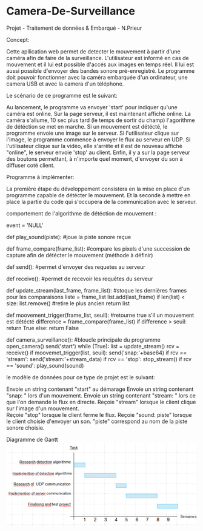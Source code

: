 # Camera-De-Surveillance
Projet - Traitement de données &amp; Embarqué - N.Prieur

Concept:

Cette apllication web permet de detecter le mouvement à partir d'une caméra afin de faire de la surveillance. L'utilisateur est informé en cas de mouvement 
et il lui est possible d'accés aux images en temps réel. Il lui est aussi possible d'envoyer des bandes sonore pré-enregistré.
Le programme doit pouvoir fonctionner avec la caméra embarquée d'un ordinateur, une camera USB et avec la camera d'un téléphone.



Le scénario de ce programme est le suivant: 

Au lancement, le programme va envoyer 'start' pour indiquer qu'une caméra est online. Sur la page serveur, il est maintenant affiché online. 
La caméra s'allume, 10 sec plus tard (le temps de sortir du champ) l'agorithme de détéction se met en marche.
Si un mouvement est détécté, le programme envoie une image sur le serveur.
Si l'utilisateur clique sur l'image, le programme commence à envoyer le flux au serveur en UDP. 
Si l'utilisateur clique sur la vidéo, elle s'arrête et il est de nouveau affiché "online", le serveur envoie 'stop' au client.
Enfin, il y a sur la page serveur des boutons permettant, à n'importe quel moment, d'envoyer du son à diffuser coté client. 



Programme à implémenter:

La première étape du développement consistera en la mise en place d'un programme capable de détécter le mouvement.
Et la seconde à mettre en place la partie du code qui s'occupera de la communication avec le serveur.


comportement de l'algorithme de détéction de mouvement :

event = 'NULL'

def play_sound(piste): #joue la piste sonore reçue


def frame_compare(frame_list): #compare les pixels d'une succession de capture afin de détécter le mouvement (méthode à définir)


def send(): #permet d'envoyer des requetes au serveur


def receive(): #permet de recevoir les requêtes du serveur


def update_stream(last_frame, frame_list): #stoque les dernières frames pour les comparaisons
	liste = frame_list
	list.add(last_frame)
	if len(list) < size:
		list.remove() #retire le plus ancien
	return list


def moovement_trigger(frame_list, seuil): #retourne true s'il un mouvement est détécté
	difference = frame_compare(frame_list)
	if difference > seuil:
		return True
	else:
		return False
		

def camera_surveillance(): #bloucle principale du programme
	open_camera()
	send('start')
	while (True):
		list = update_stream()
		rcv = receive()
		if moovemet_trigger(list, seuil):
			send('snap:'+base64)
		if rcv == 'stream':
			send('stream:'+stream_data)
		if rcv == 'stop':
			stop_stream()
		if rcv == 'sound':
			play_sound(sound)



le modèle de données pour ce type de projet est le suivant:

Envoie un string contenant "start" au démarage
Envoie un string contenant "snap: <base64>" lors d'un mouvement.
Envoie un string contenant "stream: <base64>" lors ce que l'on demande le flux en directe.
Reçoie "stream" lorsque le client clique sur l'image d'un mouvement.	
Reçoie "stop" lorsque le client ferme le flux.
Reçoie "sound: piste" lorsque le client choisie d'envoyer un son. "piste" correspond au nom de la piste sonore choisie.


Diagramme de Gantt
![picture](img/gantt.png)

